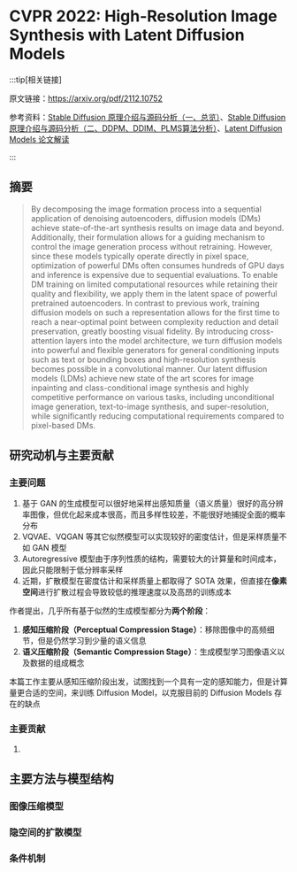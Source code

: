 # CVPR 2022: High-Resolution Image Synthesis with Latent Diffusion Models

:::tip[相关链接]

原文链接：https://arxiv.org/pdf/2112.10752

参考资料：[Stable Diffusion 原理介绍与源码分析（一、总览）](https://mp.weixin.qq.com/s/42GdvjQIvHctvTXcmopL7A)、[Stable Diffusion 原理介绍与源码分析（二、DDPM、DDIM、PLMS算法分析）](https://blog.csdn.net/Eric_1993/article/details/129600524)、[Latent Diffusion Models 论文解读](https://zhuanlan.zhihu.com/p/582693939)

:::

## 摘要

> By decomposing the image formation process into a sequential application of denoising autoencoders, diffusion models (DMs) achieve state-of-the-art synthesis results on image data and beyond. Additionally, their formulation allows for a guiding mechanism to control the image generation process without retraining. However, since these models typically operate directly in pixel space, optimization of powerful DMs often consumes hundreds of GPU days and inference is expensive due to sequential evaluations. To enable DM training on limited computational resources while retaining their quality and flexibility, we apply them in the latent space of powerful pretrained autoencoders. In contrast to previous work, training diffusion models on such a representation allows for the first time to reach a near-optimal point between complexity reduction and detail preservation, greatly boosting visual fidelity. By introducing cross-attention layers into the model architecture, we turn diffusion models into powerful and flexible generators for general conditioning inputs such as text or bounding boxes and high-resolution synthesis becomes possible in a convolutional manner. Our latent diffusion models (LDMs) achieve new state of the art scores for image inpainting and class-conditional image synthesis and highly competitive performance on various tasks, including unconditional image generation, text-to-image synthesis, and super-resolution, while significantly reducing computational requirements compared to pixel-based DMs.

## 研究动机与主要贡献

### 主要问题

1. 基于 GAN 的生成模型可以很好地采样出感知质量（语义质量）很好的高分辨率图像，但优化起来成本很高，而且多样性较差，不能很好地捕捉全面的概率分布
2. VQVAE、VQGAN 等其它似然模型可以实现较好的密度估计，但是采样质量不如 GAN 模型
3. Autoregressive 模型由于序列性质的结构，需要较大的计算量和时间成本，因此只能限制于低分辨率采样
4. 近期，扩散模型在密度估计和采样质量上都取得了 SOTA 效果，但直接在**像素空间**进行扩散过程会导致较低的推理速度以及高昂的训练成本

作者提出，几乎所有基于似然的生成模型都分为**两个阶段**：

1. **感知压缩阶段（Perceptual Compression Stage）**：移除图像中的高频细节，但是仍然学习到少量的语义信息
2. **语义压缩阶段（Semantic Compression Stage）**：生成模型学习图像语义以及数据的组成概念

本篇工作主要从感知压缩阶段出发，试图找到一个具有一定的感知能力，但是计算量更合适的空间，来训练 Diffusion Model，以克服目前的 Diffusion Models 存在的缺点

### 主要贡献

1. 

## 主要方法与模型结构

### 图像压缩模型



### 隐空间的扩散模型

### 条件机制

